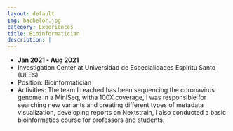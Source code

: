 ```yaml
---
layout: default
img: bachelor.jpg
category: Experiences
title: Bioinformatician
description: |
---
```


* __Jan 2021 - Aug 2021__
* Investigation Center at Universidad de Especialidades Espiritu Santo (UEES)
* Position: Bioinformatician
* Activities: The team I reached has been sequencing the coronavirus genome in a MiniSeq, witha 100X coverage, I was responsible for searching new variants and creating different types of metadata visualization, developing reports on Nextstrain, I also conducted a basic bioinformatics course for professors and students.

